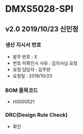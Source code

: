 # DMXS5028-SPI

## v2.0 2019/10/23 신민정

### 생산 지시서 번호
* 발주 번호 : X
* 번호 미확인시 사유 : 김이사님 요청
* 요청 담당자 : 김주현
* 요청일 : 2019/10/23

### BOM 품목코드
* H0000521

### DRC(Design Rule Check)
* 확인
